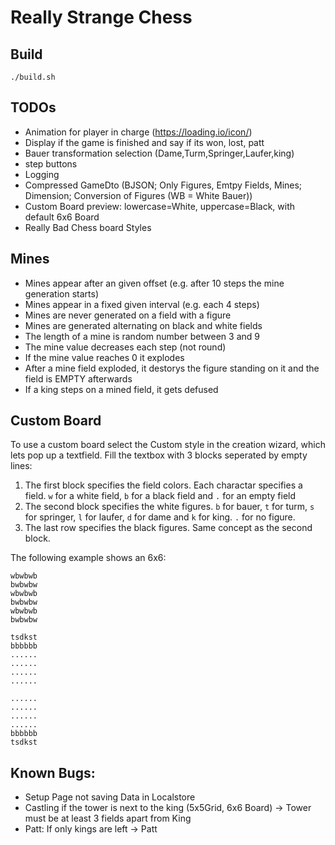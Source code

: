 # Really Strange Chess

## Build
```
./build.sh
```

## TODOs
  - Animation for player in charge (https://loading.io/icon/)
  - Display if the game is finished and say if its won, lost, patt
  - Bauer transformation selection (Dame,Turm,Springer,Laufer,king)
  - step buttons
  - Logging
  - Compressed GameDto (BJSON; Only Figures, Emtpy Fields, Mines; Dimension; Conversion of Figures (WB = White Bauer))
  - Custom Board preview: lowercase=White, uppercase=Black, with default 6x6 Board
  - Really Bad Chess board Styles



## Mines
 - Mines appear after an given offset (e.g. after 10 steps the mine generation starts)
 - Mines appear in a fixed given interval (e.g. each 4 steps)
 - Mines are never generated on a field with a figure
 - Mines are generated alternating on black and white fields
 - The length of a mine is random number between 3 and 9
 - The mine value decreases each step (not round)
 - If the mine value reaches 0 it explodes
 - After a mine field exploded, it destorys the figure standing on it and the field is EMPTY afterwards
 - If a king steps on a mined field, it gets defused

## Custom Board
To use a custom board select the Custom style in the creation wizard, which lets pop up a textfield. Fill the textbox with 3 blocks seperated by empty lines:
 1. The first block specifies the field colors. Each charactar specifies a field. `w` for a white field, `b` for a black field and `.` for an empty field
 2. The second block specifies the white figures. `b` for bauer, `t` for turm, `s` for springer, `l` for laufer, `d` for dame and `k` for king. `.` for no figure.
 3. The last row specifies the black figures. Same concept as the second block.

The following example shows an 6x6:
```
wbwbwb
bwbwbw
wbwbwb
bwbwbw
wbwbwb
bwbwbw

tsdkst
bbbbbb
......
......
......
......

......
......
......
......
bbbbbb
tsdkst
``` 

## Known Bugs:
 - Setup Page not saving Data in Localstore
 - Castling if the tower is next to the king (5x5Grid, 6x6 Board) -> Tower must be at least 3 fields apart from King
 - Patt: If only kings are left -> Patt